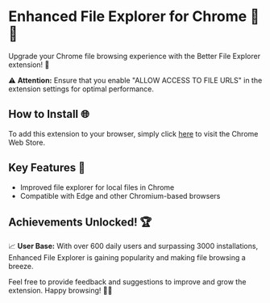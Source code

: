 # Enhanced File Explorer for Chrome 📂✨

Upgrade your Chrome file browsing experience with the Better File Explorer extension! 🚀 

⚠️ **Attention:** Ensure that you enable "ALLOW ACCESS TO FILE URLS" in the extension settings for optimal performance.

## How to Install 🌐
To add this extension to your browser, simply click [here](https://chrome.google.com/webstore/detail/better-file-explorer-for/enoogpocakiocfjdghdahjnmpgejpghd/related) to visit the Chrome Web Store.

## Key Features 🎉
- Improved file explorer for local files in Chrome
- Compatible with Edge and other Chromium-based browsers

## Achievements Unlocked! 🏆
📈 **User Base:** With over 600 daily users and surpassing 3000 installations, Enhanced File Explorer is gaining popularity and making file browsing a breeze.

Feel free to provide feedback and suggestions to improve and grow the extension. Happy browsing! 🚀📂
